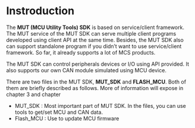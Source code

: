 # **Instroduction**
The **MUT (MCU Utility Tools) SDK** is based on service/client framework. The MUT service of the MUT SDK can serve multiple client programs developed using client API at the same time. Besides, the MUT SDK also can support standalone program if you didn’t want to use service/client framework. So far, it already supports a lot of MCS products.

The MUT SDK can control peripherals devices or I/O using API provided. It also supports our own CAN module simulated using MCU device.

There are two files in the MUT SDK, **MUT_SDK** and **FLASH_MCU**. Both of them are briefly described as follows. More of information will expose in chapter 3 and chapter 

- MUT_SDK : Most important part of MUT SDK. In the files, you can use tools to get/set MCU and CAN data.
- Flash_MCU : Use to update MCU firmware
